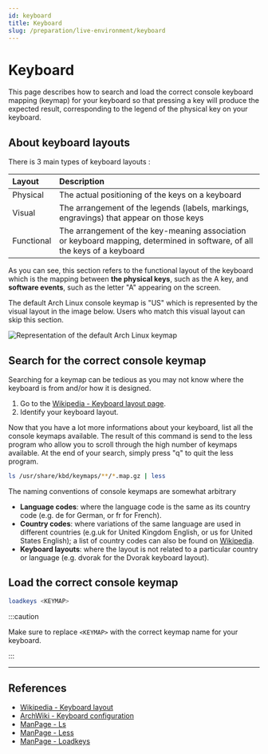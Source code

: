 ```yaml
---
id: keyboard
title: Keyboard
slug: /preparation/live-environment/keyboard
---
```


<head>
  <title>Live environment keyboard | Arcadia</title>
</head>

# Keyboard

This page describes how to search and load the correct console keyboard mapping (keymap) for your keyboard so that pressing a key will produce the expected result, corresponding to the legend of the physical key on your keyboard.

## About keyboard layouts

There is 3 main types of keyboard layouts :

| Layout | Description |
| :----- | :---------- |
| Physical   | The actual positioning of the keys on a keyboard|
| Visual     | The arrangement of the legends (labels, markings, engravings) that appear on those keys|
| Functional | The arrangement of the key-meaning association or keyboard mapping, determined in software, of all the keys of a keyboard|

As you can see, this section refers to the functional layout of the keyboard which is the mapping between **the physical keys**, such as the A key, and **software events**, such as the letter "A" appearing on the screen.

The default Arch Linux console keymap is "US" which is represented by the visual layout in the image below. Users who match this visual layout can skip this section.

![Representation of the default Arch Linux keymap](https://upload.wikimedia.org/wikipedia/commons/5/51/KB_United_States-NoAltGr.svg)

## Search for the correct console keymap

Searching for a keymap can be tedious as you may not know where the keyboard is from and/or how it is designed.

1. Go to the [Wikipedia - Keyboard layout page](https://en.wikipedia.org/wiki/Keyboard_layout).
1. Identify your keyboard layout.

Now that you have a lot more informations about your keyboard, list all the console keymaps available. The result of this command is send to the less program who allow you to scroll through the high number of keymaps available. At the end of your search, simply press "q" to quit the less program.

``` bash
ls /usr/share/kbd/keymaps/**/*.map.gz | less
```

The naming conventions of console keymaps are somewhat arbitrary

- **Language codes**: where the language code is the same as its country code (e.g. de for German, or fr for French).
- **Country codes**: where variations of the same language are used in different countries (e.g.uk for United Kingdom English, or us for United States English); a list of country codes can also be found on [Wikipedia](https://en.wikipedia.org/wiki/ISO_3166-1#Officially_assigned_code_elements).
- **Keyboard layouts**: where the layout is not related to a particular country or language (e.g. dvorak for the Dvorak keyboard layout).

## Load the correct console keymap

``` bash
loadkeys <KEYMAP>
```

:::caution

Make sure to replace `<KEYMAP>` with the correct keymap name for your keyboard.

:::

---

## References

- [Wikipedia - Keyboard layout](https://en.wikipedia.org/wiki/Keyboard_layout)
- [ArchWiki - Keyboard configuration](https://wiki.archlinux.org/index.php/Linux_console/Keyboard_configuration)
- [ManPage - Ls](https://jlk.fjfi.cvut.cz/arch/manpages/man/core/coreutils/ls.1.en)
- [ManPage - Less](https://jlk.fjfi.cvut.cz/arch/manpages/man/core/less/less.1.en)
- [ManPage - Loadkeys](https://jlk.fjfi.cvut.cz/arch/manpages/man/core/kbd/loadkeys.1.en)